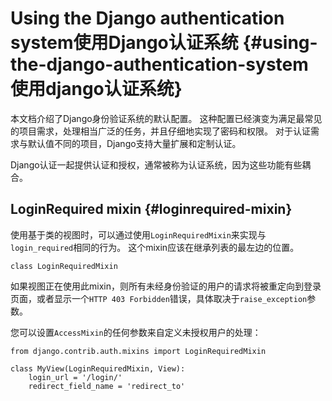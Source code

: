 # **Using the Django authentication system使用Django认证系统** {#using-the-django-authentication-system使用django认证系统}

本文档介绍了Django身份验证系统的默认配置。 这种配置已经演变为满足最常见的项目需求，处理相当广泛的任务，并且仔细地实现了密码和权限。 对于认证需求与默认值不同的项目，Django支持大量扩展和定制认证。

Django认证一起提供认证和授权，通常被称为认证系统，因为这些功能有些耦合。

## **LoginRequired mixin** {#loginrequired-mixin}

使用基于类的视图时，可以通过使用`LoginRequiredMixin`来实现与`login_required`相同的行为。 这个mixin应该在继承列表的最左边的位置。

`class LoginRequiredMixin`

如果视图正在使用此mixin，则所有未经身份验证的用户的请求将被重定向到登录页面，或者显示一个`HTTP 403 Forbidden`错误，具体取决于`raise_exception`参数。

您可以设置`AccessMixin`的任何参数来自定义未授权用户的处理：

```
from django.contrib.auth.mixins import LoginRequiredMixin

class MyView(LoginRequiredMixin, View):
    login_url = '/login/'
    redirect_field_name = 'redirect_to'
```




